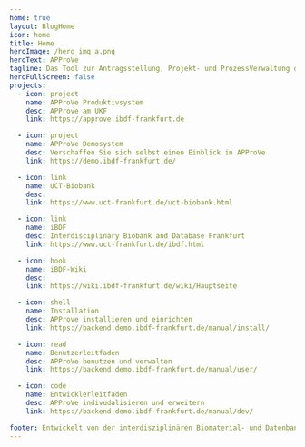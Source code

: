 ```yaml
---
home: true
layout: BlogHome
icon: home
title: Home
heroImage: /hero_img_a.png
heroText: APProVe
tagline: Das Tool zur Antragsstellung, Projekt- und ProzessVerwaltung der iBDF
heroFullScreen: false
projects:
  - icon: project
    name: APProVe Produktivsystem
    desc: APProve am UKF
    link: https://approve.ibdf-frankfurt.de

  - icon: project
    name: APProVe Demosystem
    desc: Verschaffen Sie sich selbst einen Einblick in APProVe
    link: https://demo.ibdf-frankfurt.de/

  - icon: link
    name: UCT-Biobank
    desc: 
    link: https://www.uct-frankfurt.de/uct-biobank.html

  - icon: link
    name: iBDF
    desc: Interdisciplinary Biobank and Database Frankfurt
    link: https://www.uct-frankfurt.de/ibdf.html

  - icon: book
    name: iBDF-Wiki
    desc: 
    link: https://wiki.ibdf-frankfurt.de/wiki/Hauptseite

  - icon: shell
    name: Installation
    desc: APProve installieren und einrichten
    link: https://backend.demo.ibdf-frankfurt.de/manual/install/

  - icon: read
    name: Benutzerleitfaden
    desc: APProVe benutzen und verwalten
    link: https://backend.demo.ibdf-frankfurt.de/manual/user/

  - icon: code
    name: Entwicklerleitfaden
    desc: APProVe indivudalisieren und erweitern
    link: https://backend.demo.ibdf-frankfurt.de/manual/dev/

footer: Entwickelt von der interdisziplinären Biomaterial- und Datenbank Frankfurt (iBDF)
---
```

